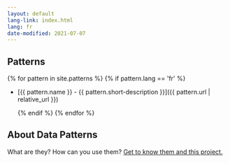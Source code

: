 ```yaml
---
layout: default
lang-link: index.html
lang: fr
date-modified: 2021-07-07
---
```


## Patterns

{% for pattern in site.patterns %}
    {% if pattern.lang == 'fr' %}

* [{{ pattern.name }} - {{ pattern.short-description }}]({{ pattern.url | relative_url }})

    {% endif %}
{% endfor %}

## About Data Patterns

What are they?
How can you use them?
[Get to know them and this project.](about.html)
